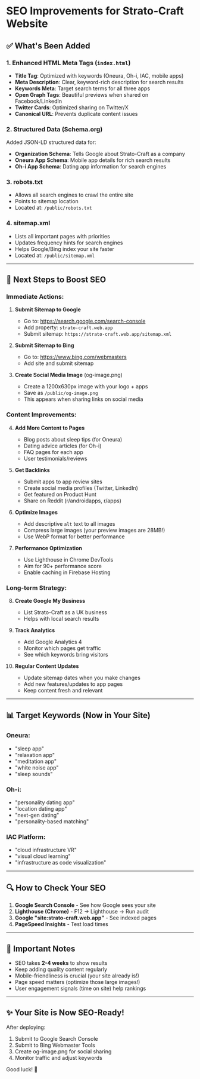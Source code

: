 # SEO Improvements for Strato-Craft Website

## ✅ What's Been Added

### 1. **Enhanced HTML Meta Tags** (`index.html`)
- **Title Tag**: Optimized with keywords (Oneura, Oh-i, IAC, mobile apps)
- **Meta Description**: Clear, keyword-rich description for search results
- **Keywords Meta**: Target search terms for all three apps
- **Open Graph Tags**: Beautiful previews when shared on Facebook/LinkedIn
- **Twitter Cards**: Optimized sharing on Twitter/X
- **Canonical URL**: Prevents duplicate content issues

### 2. **Structured Data (Schema.org)**
Added JSON-LD structured data for:
- **Organization Schema**: Tells Google about Strato-Craft as a company
- **Oneura App Schema**: Mobile app details for rich search results
- **Oh-i App Schema**: Dating app information for search engines

### 3. **robots.txt**
- Allows all search engines to crawl the entire site
- Points to sitemap location
- Located at: `/public/robots.txt`

### 4. **sitemap.xml**
- Lists all important pages with priorities
- Updates frequency hints for search engines
- Helps Google/Bing index your site faster
- Located at: `/public/sitemap.xml`

---

## 🚀 Next Steps to Boost SEO

### **Immediate Actions:**

1. **Submit Sitemap to Google**
   - Go to: https://search.google.com/search-console
   - Add property: `strato-craft.web.app`
   - Submit sitemap: `https://strato-craft.web.app/sitemap.xml`

2. **Submit Sitemap to Bing**
   - Go to: https://www.bing.com/webmasters
   - Add site and submit sitemap

3. **Create Social Media Image** (og-image.png)
   - Create a 1200x630px image with your logo + apps
   - Save as `/public/og-image.png`
   - This appears when sharing links on social media

### **Content Improvements:**

4. **Add More Content to Pages**
   - Blog posts about sleep tips (for Oneura)
   - Dating advice articles (for Oh-i)
   - FAQ pages for each app
   - User testimonials/reviews

5. **Get Backlinks**
   - Submit apps to app review sites
   - Create social media profiles (Twitter, LinkedIn)
   - Get featured on Product Hunt
   - Share on Reddit (r/androidapps, r/apps)

6. **Optimize Images**
   - Add descriptive `alt` text to all images
   - Compress large images (your preview images are 28MB!)
   - Use WebP format for better performance

7. **Performance Optimization**
   - Use Lighthouse in Chrome DevTools
   - Aim for 90+ performance score
   - Enable caching in Firebase Hosting

### **Long-term Strategy:**

8. **Create Google My Business**
   - List Strato-Craft as a UK business
   - Helps with local search results

9. **Track Analytics**
   - Add Google Analytics 4
   - Monitor which pages get traffic
   - See which keywords bring visitors

10. **Regular Content Updates**
    - Update sitemap dates when you make changes
    - Add new features/updates to app pages
    - Keep content fresh and relevant

---

## 📊 Target Keywords (Now in Your Site)

### Oneura:
- "sleep app"
- "relaxation app"
- "meditation app"
- "white noise app"
- "sleep sounds"

### Oh-i:
- "personality dating app"
- "location dating app"
- "next-gen dating"
- "personality-based matching"

### IAC Platform:
- "cloud infrastructure VR"
- "visual cloud learning"
- "infrastructure as code visualization"

---

## 🔍 How to Check Your SEO

1. **Google Search Console** - See how Google sees your site
2. **Lighthouse (Chrome)** - F12 → Lighthouse → Run audit
3. **Google "site:strato-craft.web.app"** - See indexed pages
4. **PageSpeed Insights** - Test load times

---

## 📝 Important Notes

- SEO takes **2-4 weeks** to show results
- Keep adding quality content regularly
- Mobile-friendliness is crucial (your site already is!)
- Page speed matters (optimize those large images!)
- User engagement signals (time on site) help rankings

---

## ✨ Your Site is Now SEO-Ready!

After deploying:
1. Submit to Google Search Console
2. Submit to Bing Webmaster Tools
3. Create og-image.png for social sharing
4. Monitor traffic and adjust keywords

Good luck! 🚀

